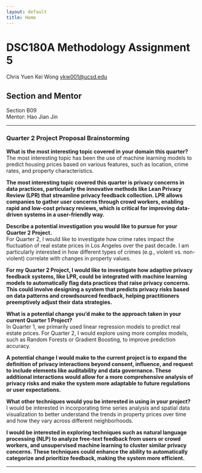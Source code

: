 ```yaml
---
layout: default
title: Home
---
```


# DSC180A Methodology Assignment 5

Chris Yuen Kei Wong 
ykw001@ucsd.edu

## Section and Mentor
Section B09  
Mentor: Hao Jian Jin

---

### Quarter 2 Project Proposal Brainstorming

**What is the most interesting topic covered in your domain this quarter?**  
The most interesting topic has been the use of machine learning models to predict housing prices based on various features, such as location, crime rates, and property characteristics.

**The most interesting topic covered this quarter is privacy concerns in data practices, particularly the innovative methods like Lean Privacy Review (LPR) that streamline privacy feedback collection. LPR allows companies to gather user concerns through crowd workers, enabling rapid and low-cost privacy reviews, which is critical for improving data-driven systems in a user-friendly way.**


**Describe a potential investigation you would like to pursue for your Quarter 2 Project.**  
For Quarter 2, I would like to investigate how crime rates impact the fluctuation of real estate prices in Los Angeles over the past decade. I am particularly interested in how different types of crimes (e.g., violent vs. non-violent) correlate with changes in property values.

**For my Quarter 2 Project, I would like to investigate how adaptive privacy feedback systems, like LPR, could be integrated with machine learning models to automatically flag data practices that raise privacy concerns. This could involve designing a system that predicts privacy risks based on data patterns and crowdsourced feedback, helping practitioners preemptively adjust their data strategies.**

**What is a potential change you’d make to the approach taken in your current Quarter 1 Project?**  
In Quarter 1, we primarily used linear regression models to predict real estate prices. For Quarter 2, I would explore using more complex models, such as Random Forests or Gradient Boosting, to improve prediction accuracy.

**A potential change I would make to the current project is to expand the definition of privacy interactions beyond consent, influence, and request to include elements like auditability and data governance. These additional interactions would allow for a more comprehensive analysis of privacy risks and make the system more adaptable to future regulations or user expectations.**

**What other techniques would you be interested in using in your project?**  
I would be interested in incorporating time series analysis and spatial data visualization to better understand the trends in property prices over time and how they vary across different neighborhoods.

**I would be interested in exploring techniques such as natural language processing (NLP) to analyze free-text feedback from users or crowd workers, and unsupervised machine learning to cluster similar privacy concerns. These techniques could enhance the ability to automatically categorize and prioritize feedback, making the system more efficient.**

---